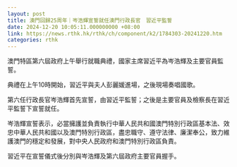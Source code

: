 ```yaml
---
layout: post
title: 澳門回歸25周年｜岑浩輝宣誓就任澳門行政長官　習近平監誓
date: 2024-12-20 10:05:11.000000000 +08:00
link: https://news.rthk.hk/rthk/ch/component/k2/1784303-20241220.htm
categories: rthk
---
```


澳門特區第六屆政府上午舉行就職典禮，國家主席習近平為岑浩輝及主要官員監誓。

典禮在上午10時開始，習近平與夫人彭麗媛進場，之後現場奏唱國歌。

第六任行政長官岑浩輝首先宣誓，由習近平監誓；之後是主要官員及檢察長在習近平監誓下宣誓就任。

岑浩輝宣誓表示，必當擁護並負責執行中華人民共和國澳門特別行政區基本法、效忠中華人民共和國以及澳門特別行政區，盡忠職守、遵守法律、廉潔奉公，致力維護澳門的穩定和發展，對中央人民政府和澳門特別行政區負責。

習近平在宣誓儀式後分別與岑浩輝及第六屆政府主要官員握手。
